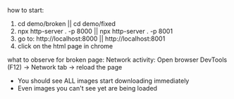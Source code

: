 how to start:
1. cd demo/broken || cd demo/fixed
2. npx http-server . -p 8000 || npx http-server . -p 8001
3. go to: http://localhost:8000 || http://localhost:8001
4. click on the html page in chrome

what to observe for broken page: 
Network activity: Open browser DevTools (F12) → Network tab → reload the page
- You should see ALL images start downloading immediately
- Even images you can't see yet are being loaded